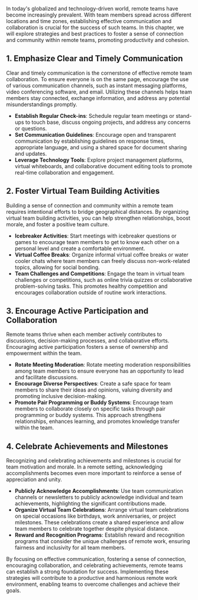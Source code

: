 
In today's globalized and technology-driven world, remote teams have become increasingly prevalent. With team members spread across different locations and time zones, establishing effective communication and collaboration is crucial for the success of such teams. In this chapter, we will explore strategies and best practices to foster a sense of connection and community within remote teams, promoting productivity and cohesion.

1\. Emphasize Clear and Timely Communication
-------------------------------------------

Clear and timely communication is the cornerstone of effective remote team collaboration. To ensure everyone is on the same page, encourage the use of various communication channels, such as instant messaging platforms, video conferencing software, and email. Utilizing these channels helps team members stay connected, exchange information, and address any potential misunderstandings promptly.

* **Establish Regular Check-ins**: Schedule regular team meetings or stand-ups to touch base, discuss ongoing projects, and address any concerns or questions.
* **Set Communication Guidelines**: Encourage open and transparent communication by establishing guidelines on response times, appropriate language, and using a shared space for document sharing and updates.
* **Leverage Technology Tools**: Explore project management platforms, virtual whiteboards, and collaborative document editing tools to promote real-time collaboration and engagement.

2\. Foster Virtual Team Building Activities
------------------------------------------

Building a sense of connection and community within a remote team requires intentional efforts to bridge geographical distances. By organizing virtual team building activities, you can help strengthen relationships, boost morale, and foster a positive team culture.

* **Icebreaker Activities**: Start meetings with icebreaker questions or games to encourage team members to get to know each other on a personal level and create a comfortable environment.
* **Virtual Coffee Breaks**: Organize informal virtual coffee breaks or water cooler chats where team members can freely discuss non-work-related topics, allowing for social bonding.
* **Team Challenges and Competitions**: Engage the team in virtual team challenges or competitions, such as online trivia quizzes or collaborative problem-solving tasks. This promotes healthy competition and encourages collaboration outside of routine work interactions.

3\. Encourage Active Participation and Collaboration
---------------------------------------------------

Remote teams thrive when each member actively contributes to discussions, decision-making processes, and collaborative efforts. Encouraging active participation fosters a sense of ownership and empowerment within the team.

* **Rotate Meeting Moderation**: Rotate meeting moderation responsibilities among team members to ensure everyone has an opportunity to lead and facilitate discussions.
* **Encourage Diverse Perspectives**: Create a safe space for team members to share their ideas and opinions, valuing diversity and promoting inclusive decision-making.
* **Promote Pair Programming or Buddy Systems**: Encourage team members to collaborate closely on specific tasks through pair programming or buddy systems. This approach strengthens relationships, enhances learning, and promotes knowledge transfer within the team.

4\. Celebrate Achievements and Milestones
----------------------------------------

Recognizing and celebrating achievements and milestones is crucial for team motivation and morale. In a remote setting, acknowledging accomplishments becomes even more important to reinforce a sense of appreciation and unity.

* **Publicly Acknowledge Accomplishments**: Use team communication channels or newsletters to publicly acknowledge individual and team achievements, highlighting the significant contributions made.
* **Organize Virtual Team Celebrations**: Arrange virtual team celebrations on special occasions like birthdays, work anniversaries, or project milestones. These celebrations create a shared experience and allow team members to celebrate together despite physical distance.
* **Reward and Recognition Programs**: Establish reward and recognition programs that consider the unique challenges of remote work, ensuring fairness and inclusivity for all team members.

By focusing on effective communication, fostering a sense of connection, encouraging collaboration, and celebrating achievements, remote teams can establish a strong foundation for success. Implementing these strategies will contribute to a productive and harmonious remote work environment, enabling teams to overcome challenges and achieve their goals.
